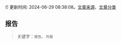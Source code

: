 :alarm_clock: 更新时间: 2024-06-29 08:38:08。[文章来源](/README.md)、[文章分类](/TAGS.md)

## 报告


> 关键字：`报告`、`月报`



